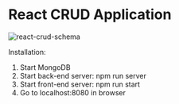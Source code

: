 React CRUD Application
===
![react-crud-schema](https://user-images.githubusercontent.com/8011539/29223805-8deb6fa2-7ed0-11e7-8eea-ed645b37c15b.png)

Installation:

1. Start MongoDB
2. Start back-end server: npm run server
3. Start front-end server: npm run start
4. Go to localhost:8080 in browser
